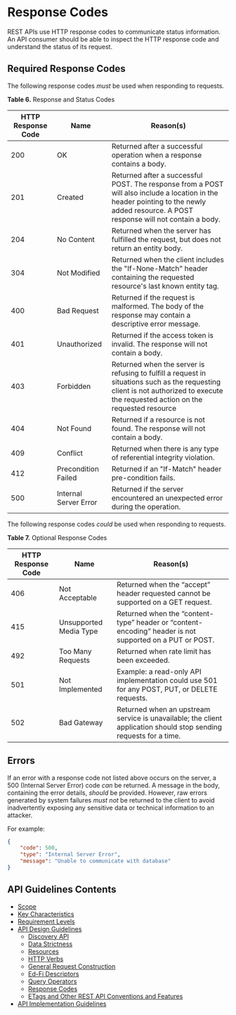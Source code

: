 # Response Codes

REST APIs use HTTP response codes to communicate status information. An API
consumer should be able to inspect the HTTP response code and understand the
status of its request.

## Required Response Codes

The following response codes _must_ be used when responding to requests.

**Table 6.** Response and Status Codes

| HTTP Response Code | Name                  | Reason(s)                                                                                                                                                                            |
| ------------------ | --------------------- | ------------------------------------------------------------------------------------------------------------------------------------------------------------------------------------ |
| 200                | OK                    | Returned after a successful operation when a response contains a body.                                                                                                               |
| 201                | Created               | Returned after a successful POST. The response from a POST will also include a location in the header pointing to the newly added resource. A POST response will not contain a body. |
| 204                | No Content            | Returned when the server has fulfilled the request, but does not return an entity body.                                                                                              |
| 304                | Not Modified          | Returned when the client includes the "If-None-Match" header containing the requested resource's last known entity tag.                                                              |
| 400                | Bad Request           | Returned if the request is malformed. The body of the response may contain a descriptive error message.                                                                              |
| 401                | Unauthorized          | Returned if the access token is invalid. The response will not contain a body.                                                                                                       |
| 403                | Forbidden             | Returned when the server is refusing to fulfill a request in situations such as the requesting client is not authorized to execute the requested action on the requested resource    |
| 404                | Not Found             | Returned if a resource is not found. The response will not contain a body.                                                                                                           |
| 409                | Conflict              | Returned when there is any type of referential integrity violation.                                                                                                                  |
| 412                | Precondition Failed   | Returned if an "If-Match" header pre-condition fails.                                                                                                                                |
| 500                | Internal Server Error | Returned if the server encountered an unexpected error during the operation.                                                                                                         |

The following response codes _could_ be used when responding to requests.

**Table 7.** Optional Response Codes

| HTTP Response Code | Name                   | Reason(s)                                                                                                         |
| ------------------ | ---------------------- | ----------------------------------------------------------------------------------------------------------------- |
| 406                | Not Acceptable         | Returned when the “accept” header requested cannot be supported on a GET request.                                 |
| 415                | Unsupported Media Type | Returned when the “content-type” header or “content- encoding” header is not supported on a PUT or POST.          |
| 492                | Too Many Requests      | Returned when rate limit has been exceeded.                                                                       |
| 501                | Not Implemented        | Example: a read-only API implementation could use 501 for any POST, PUT, or DELETE requests.                      |
| 502                | Bad Gateway            | Returned when an upstream service is unavailable; the client application should stop sending requests for a time. |

## Errors

If an error with a response code not listed above occurs on the server, a 500
(Internal Server Error) code _can_ be returned. A message in the body,
containing the error details, _should_ be provided. However, raw errors
generated by system failures _must not_ be returned to the client to avoid
inadvertently exposing any sensitive data or technical information to an
attacker. 

For example:

```json
{ 
    "code": 500, 
    "type": "Internal Server Error", 
    "message": "Unable to communicate with database"
}
```

## API Guidelines Contents

* [Scope](../SCOPE.md)
* [Key Characteristics](../KEY-CHARACTERISTICS.md)
* [Requirement Levels](../REQUIREMENT-LEVELS.md)
* [API Design Guidelines](../API-DESIGN-GUIDELINES/README.md)
  * [Discovery API](DISCOVERY-API.md)
  * [Data Strictness](DATA-STRICTNESS.md)
  * [Resources](RESOURCES.md)
  * [HTTP Verbs](HTTP-VERBS.md)
  * [General Request Construction](GENERAL-REQUEST-CONSTRUCTION.md)
  * [Ed-Fi Descriptors](ED-FI-DESCRIPTORS.md)
  * [Query Operators](QUERY-OPERATORS.md)
  * [Response Codes](RESPONSE-CODES.md)
  * [ETags and Other REST API Conventions and
  Features](ETAGS-OTHER-CONVENTIONS.md)
* [API Implementation Guidelines](../API-IMPLEMENTATION-GUIDELINES/README.md)
